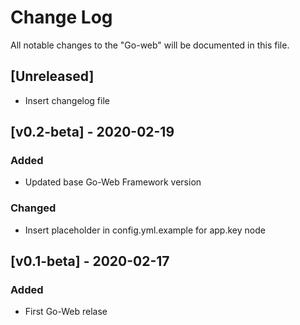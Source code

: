 # Change Log

All notable changes to the "Go-web" will be documented in this file.

## [Unreleased]
- Insert changelog file

## [v0.2-beta] - 2020-02-19
### Added
- Updated base Go-Web Framework version

### Changed
- Insert placeholder in config.yml.example for app.key node


## [v0.1-beta] - 2020-02-17
### Added
- First Go-Web relase